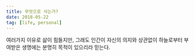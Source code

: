 ```yaml
---
title: 무엇으로 사는가?
date: 2018-05-22
tag: [life, personal]
---
```


여러가지 이유로 삶이 힘들지만, 그래도 인간이 자신의 의지와 상관없이 하늘로부터 부여받은 생명에는 분명히 목적이 있으리라 믿는다.

